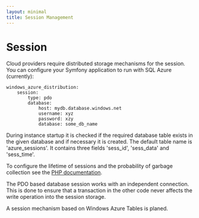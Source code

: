 ```yaml
---
layout: minimal
title: Session Management
---
```


# Session

Cloud providers require distributed storage mechanisms for the session. You can configure your Symfony application to run with SQL Azure (currently):

    windows_azure_distribution:
        session:
            type: pdo
            database:
                host: mydb.database.windows.net
                username: xyz
                password: xzy
                database: some_db_name

During instance startup it is checked if the required database table exists in the given database and if necessary it is created. The default table name is 'azure_sessions'. It contains three fields 'sess_id', 'sess_data' and 'sess_time'.

To configure the lifetime of sessions and the probability of garbage collection see the [PHP documentation](http://www.php.net/manual/en/session.configuration.php#ini.session.gc-probability).

The PDO based database session works with an independent connection. This is done to ensure that a transaction in the other code never affects the write operation into the session storage.

A session mechanism based on Windows Azure Tables is planed.
